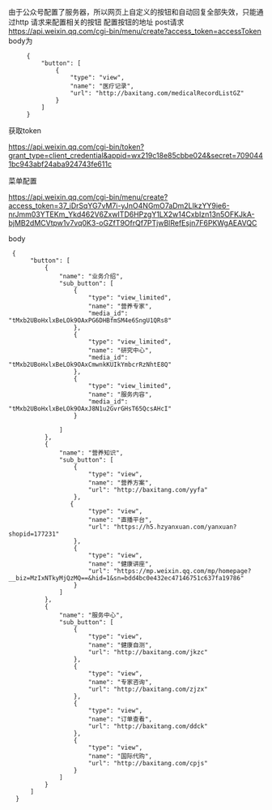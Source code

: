 由于公众号配置了服务器，所以网页上自定义的按钮和自动回复全部失效，只能通过http
请求来配置相关的按钮
配置按钮的地址 post请求
https://api.weixin.qq.com/cgi-bin/menu/create?access_token=accessToken
body为
```
     {
         "button": [
             {
                 "type": "view",
                 "name": "医疗记录",
                 "url": "http://baxitang.com/medicalRecordListGZ"
             }
         ]
     }

 ```
 获取token

 https://api.weixin.qq.com/cgi-bin/token?grant_type=client_credential&appid=wx219c18e85cbbe024&secret=7090441bc943abf24aba924743fe611c

 菜单配置

 https://api.weixin.qq.com/cgi-bin/menu/create?access_token=37_iDrSqYG7vM7i-yJnO4NGmO7aDm2LIkzYY9ie6-nrJmm03YTEKm_Ykd462V6ZxwITD6HPzgY1LX2w14CxbIzn13n5OFKJkA-bjMB2dMCVtpw1v7vq0K3-oGZfT9OfrQf7PTjwBlRefEsjn7F6PKWgAEAVQC

 body
 ```
  {
       "button": [
           {
               "name": "业务介绍",
               "sub_button": [
                   {
                       "type": "view_limited",
                       "name": "营养专家",
                       "media_id": "tMxb2UBoHxlxBeLOk9OAxPG6DHBfmSM4e6SngU1QRs8"
                   },
                   {
                       "type": "view_limited",
                       "name": "研究中心",
                       "media_id": "tMxb2UBoHxlxBeLOk9OAxCmwnkKUIkYmbcrRzNhtE8Q"
                   },
                   {
                       "type": "view_limited",
                       "name": "服务内容",
                       "media_id": "tMxb2UBoHxlxBeLOk9OAxJ8N1u2GvrGHsT65QcsAHcI"
                   }

               ]
           },
           {
               "name": "营养知识",
               "sub_button": [
                   {
                       "type": "view",
                       "name": "营养方案",
                       "url": "http://baxitang.com/yyfa"
                   },
                  {
                       "type": "view",
                       "name": "直播平台",
                       "url": "https://h5.hzyanxuan.com/yanxuan?shopid=177231"
                   },
                   {
                       "type": "view",
                       "name": "健康讲座",
                       "url": "https://mp.weixin.qq.com/mp/homepage?__biz=MzIxNTkyMjQzMQ==&hid=1&sn=bdd4bc0e432ec47146751c637fa19786"
                   }
               ]
           },
           {
               "name": "服务中心",
               "sub_button": [
                   {
                       "type": "view",
                       "name": "健康自测",
                       "url": "http://baxitang.com/jkzc"
                   },
                   {
                       "type": "view",
                       "name": "专家咨询",
                       "url": "http://baxitang.com/zjzx"
                   },
                   {
                       "type": "view",
                       "name": "订单查看",
                       "url": "http://baxitang.com/ddck"
                   },
                   {
                       "type": "view",
                       "name": "国际代购",
                       "url": "http://baxitang.com/cpjs"
                   }
               ]
           }
       ]
   }
```

